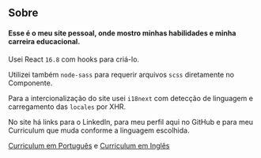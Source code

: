 ## Sobre

#### Esse é o meu site pessoal, onde mostro minhas habilidades e minha carreira educacional.

Usei React `16.8` com hooks para criá-lo.

Utilizei também `node-sass` para requerir arquivos `scss` diretamente no Componente.

Para a intercionalização do site usei `i18next` com detecção de linguagem e carregamento das `locales` por XHR.

No site há links para o LinkedIn, para meu perfil aqui no GitHub e para meu Curriculum que muda conforme a linguagem escolhida.

[Curriculum em Português](public/files/Curriculum%20Diogo%20de%20Azevedo%20Silva.pdf) e [Curriculum em Inglês](public/files/Curriculum%20Diogo%20de%20Azevedo%20Silva%20-%20English.pdf)

